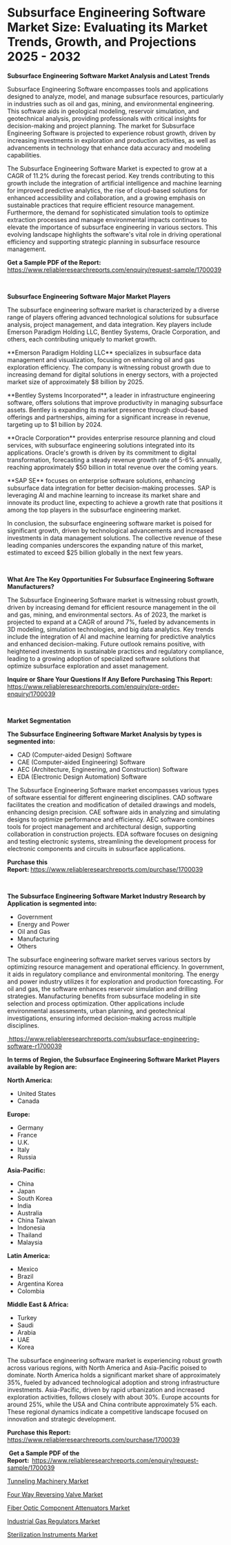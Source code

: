 <p><h1>Subsurface Engineering Software Market Size: Evaluating its Market Trends, Growth, and Projections 2025 - 2032</h1></p><p><strong>Subsurface Engineering Software Market Analysis and Latest Trends</strong></p>
<p><p>Subsurface Engineering Software encompasses tools and applications designed to analyze, model, and manage subsurface resources, particularly in industries such as oil and gas, mining, and environmental engineering. This software aids in geological modeling, reservoir simulation, and geotechnical analysis, providing professionals with critical insights for decision-making and project planning. The market for Subsurface Engineering Software is projected to experience robust growth, driven by increasing investments in exploration and production activities, as well as advancements in technology that enhance data accuracy and modeling capabilities.</p><p>The Subsurface Engineering Software Market is expected to grow at a CAGR of 11.2% during the forecast period. Key trends contributing to this growth include the integration of artificial intelligence and machine learning for improved predictive analytics, the rise of cloud-based solutions for enhanced accessibility and collaboration, and a growing emphasis on sustainable practices that require efficient resource management. Furthermore, the demand for sophisticated simulation tools to optimize extraction processes and manage environmental impacts continues to elevate the importance of subsurface engineering in various sectors. This evolving landscape highlights the software's vital role in driving operational efficiency and supporting strategic planning in subsurface resource management.</p></p>
<p><strong>Get a Sample PDF of the Report:&nbsp;</strong> <a href="https://www.reliableresearchreports.com/enquiry/request-sample/1700039?utm_campaign=11&utm_medium=2&utm_source=Github&utm_content=ia&utm_term=27032025&utm_id=subsurface-engineering-software">https://www.reliableresearchreports.com/enquiry/request-sample/1700039</a></p>
<p>&nbsp;</p>
<p><strong>Subsurface Engineering Software Major Market Players</strong></p>
<p><p>The subsurface engineering software market is characterized by a diverse range of players offering advanced technological solutions for subsurface analysis, project management, and data integration. Key players include Emerson Paradigm Holding LLC, Bentley Systems, Oracle Corporation, and others, each contributing uniquely to market growth.</p><p>**Emerson Paradigm Holding LLC** specializes in subsurface data management and visualization, focusing on enhancing oil and gas exploration efficiency. The company is witnessing robust growth due to increasing demand for digital solutions in energy sectors, with a projected market size of approximately $8 billion by 2025.</p><p>**Bentley Systems Incorporated**, a leader in infrastructure engineering software, offers solutions that improve productivity in managing subsurface assets. Bentley is expanding its market presence through cloud-based offerings and partnerships, aiming for a significant increase in revenue, targeting up to $1 billion by 2024.</p><p>**Oracle Corporation** provides enterprise resource planning and cloud services, with subsurface engineering solutions integrated into its applications. Oracle's growth is driven by its commitment to digital transformation, forecasting a steady revenue growth rate of 5-6% annually, reaching approximately $50 billion in total revenue over the coming years.</p><p>**SAP SE** focuses on enterprise software solutions, enhancing subsurface data integration for better decision-making processes. SAP is leveraging AI and machine learning to increase its market share and innovate its product line, expecting to achieve a growth rate that positions it among the top players in the subsurface engineering market.</p><p>In conclusion, the subsurface engineering software market is poised for significant growth, driven by technological advancements and increased investments in data management solutions. The collective revenue of these leading companies underscores the expanding nature of this market, estimated to exceed $25 billion globally in the next few years.</p></p>
<p>&nbsp;</p>
<p><strong>What Are The Key Opportunities For Subsurface Engineering Software Manufacturers?</strong></p>
<p><p>The Subsurface Engineering Software market is witnessing robust growth, driven by increasing demand for efficient resource management in the oil and gas, mining, and environmental sectors. As of 2023, the market is projected to expand at a CAGR of around 7%, fueled by advancements in 3D modeling, simulation technologies, and big data analytics. Key trends include the integration of AI and machine learning for predictive analytics and enhanced decision-making. Future outlook remains positive, with heightened investments in sustainable practices and regulatory compliance, leading to a growing adoption of specialized software solutions that optimize subsurface exploration and asset management.</p></p>
<p><strong>Inquire or Share Your Questions If Any Before Purchasing This Report:</strong> <a href="https://www.reliableresearchreports.com/enquiry/pre-order-enquiry/1700039?utm_campaign=11&utm_medium=2&utm_source=Github&utm_content=ia&utm_term=27032025&utm_id=subsurface-engineering-software">https://www.reliableresearchreports.com/enquiry/pre-order-enquiry/1700039</a></p>
<p>&nbsp;</p>
<p><strong>Market Segmentation</strong></p>
<p><strong>The Subsurface Engineering Software Market Analysis by types is segmented into:</strong></p>
<p><ul><li>CAD (Computer-aided Design) Software</li><li>CAE (Computer-aided Engineering) Software</li><li>AEC (Architecture, Engineering, and Construction) Software</li><li>EDA (Electronic Design Automation) Software</li></ul></p>
<p><p>The Subsurface Engineering Software market encompasses various types of software essential for different engineering disciplines. CAD software facilitates the creation and modification of detailed drawings and models, enhancing design precision. CAE software aids in analyzing and simulating designs to optimize performance and efficiency. AEC software combines tools for project management and architectural design, supporting collaboration in construction projects. EDA software focuses on designing and testing electronic systems, streamlining the development process for electronic components and circuits in subsurface applications.</p></p>
<p><strong>Purchase this Report:&nbsp;</strong><a href="https://www.reliableresearchreports.com/purchase/1700039?utm_campaign=11&utm_medium=2&utm_source=Github&utm_content=ia&utm_term=27032025&utm_id=subsurface-engineering-software">https://www.reliableresearchreports.com/purchase/1700039</a></p>
<p>&nbsp;</p>
<p><strong>The Subsurface Engineering Software Market Industry Research by Application is segmented into:</strong></p>
<p><ul><li>Government</li><li>Energy and Power</li><li>Oil and Gas</li><li>Manufacturing</li><li>Others</li></ul></p>
<p><p>The subsurface engineering software market serves various sectors by optimizing resource management and operational efficiency. In government, it aids in regulatory compliance and environmental monitoring. The energy and power industry utilizes it for exploration and production forecasting. For oil and gas, the software enhances reservoir simulation and drilling strategies. Manufacturing benefits from subsurface modeling in site selection and process optimization. Other applications include environmental assessments, urban planning, and geotechnical investigations, ensuring informed decision-making across multiple disciplines.</p></p>
<p><a href="https://www.reliableresearchreports.com/subsurface-engineering-software-r1700039?utm_campaign=11&utm_medium=2&utm_source=Github&utm_content=ia&utm_term=27032025&utm_id=subsurface-engineering-software">&nbsp;https://www.reliableresearchreports.com/subsurface-engineering-software-r1700039</a></p>
<p><strong>In terms of Region, the Subsurface Engineering Software Market Players available by Region are:</strong></p>
<p>
    <p> <strong> North America: </strong>
        <ul>
            <li>United States</li>
            <li>Canada</li>
        </ul>
        </p> 
    <p> <strong> Europe: </strong>
        <ul>
            <li>Germany</li>
            <li>France</li>
            <li>U.K.</li>
            <li>Italy</li>
            <li>Russia</li>
        </ul>
        </p> 
    <p> <strong> Asia-Pacific: </strong>
        <ul>
            <li>China</li>
            <li>Japan</li>
            <li>South Korea</li>
            <li>India</li>
            <li>Australia</li>
            <li>China Taiwan</li>
            <li>Indonesia</li>
            <li>Thailand</li>
            <li>Malaysia</li>
        </ul>
        </p> 
    <p> <strong> Latin America: </strong>
        <ul>
            <li>Mexico</li>
            <li>Brazil</li>
            <li>Argentina Korea</li>
            <li>Colombia</li>
        </ul>
        </p> 
    <p> <strong> Middle East & Africa: </strong>
        <ul>
            <li>Turkey</li>
            <li>Saudi</li>
            <li>Arabia</li>
            <li>UAE</li>
            <li>Korea</li>
        </ul>
    </p>
    </p>
<p><p>The subsurface engineering software market is experiencing robust growth across various regions, with North America and Asia-Pacific poised to dominate. North America holds a significant market share of approximately 35%, fueled by advanced technological adoption and strong infrastructure investments. Asia-Pacific, driven by rapid urbanization and increased exploration activities, follows closely with about 30%. Europe accounts for around 25%, while the USA and China contribute approximately 5% each. These regional dynamics indicate a competitive landscape focused on innovation and strategic development.</p></p>
<p><strong>Purchase this Report: </strong><a href="https://www.reliableresearchreports.com/purchase/1700039?utm_campaign=11&utm_medium=2&utm_source=Github&utm_content=ia&utm_term=27032025&utm_id=subsurface-engineering-software">https://www.reliableresearchreports.com/purchase/1700039</a></p>
<p>&nbsp;<strong>Get a Sample PDF of the Report:&nbsp;&nbsp;</strong><a href="https://www.reliableresearchreports.com/enquiry/request-sample/1700039?utm_campaign=11&utm_medium=2&utm_source=Github&utm_content=ia&utm_term=27032025&utm_id=subsurface-engineering-software">https://www.reliableresearchreports.com/enquiry/request-sample/1700039</a></p>
<p><strong></strong></p>
<p><p><a href="https://www.linkedin.com/pulse/global-regional-expansion-tunneling-machinery-market-projected-dnqhf?utm_campaign=11&utm_medium=2&utm_source=Github&utm_content=ia&utm_term=27032025&utm_id=subsurface-engineering-software">Tunneling Machinery Market</a></p><p><a href="https://www.linkedin.com/pulse/four-way-reversing-valve-market-global-insights-regional-8fj2f?utm_campaign=11&utm_medium=2&utm_source=Github&utm_content=ia&utm_term=27032025&utm_id=subsurface-engineering-software">Four Way Reversing Valve Market</a></p><p><a href="https://github.com/lamlebienz7j/Market-Research-Report-List-1/blob/main/fiber-optic-component-attenuators-market.md?utm_campaign=11&utm_medium=2&utm_source=Github&utm_content=ia&utm_term=27032025&utm_id=subsurface-engineering-software">Fiber Optic Component Attenuators Market</a></p><p><a href="https://github.com/zappasuccofz/Market-Research-Report-List-1/blob/main/industrial-gas-regulators-market.md?utm_campaign=11&utm_medium=2&utm_source=Github&utm_content=ia&utm_term=27032025&utm_id=subsurface-engineering-software">Industrial Gas Regulators Market</a></p><p><a href="https://www.linkedin.com/pulse/global-sterilization-instruments-market-analysis-statisticson-tfgrf?utm_campaign=11&utm_medium=2&utm_source=Github&utm_content=ia&utm_term=27032025&utm_id=subsurface-engineering-software">Sterilization Instruments Market</a></p></p>
